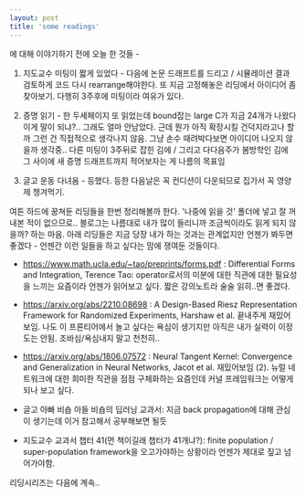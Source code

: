 ```yaml
---
layout: post
title: 'some readings'
---
```


에 대해 이야기하기 전에 오늘 한 것들 - 

1. 지도교수 미팅이 짧게 있었다 - 다음에 논문 드래프트를 드리고 / 시뮬레이션 결과 검토하게 코드 다시 rearrange해야한다. 또 지금 고정해놓은 리딩에서 아이디어 좀 찾아보기. 다행히 3주후에 미팅이라 여유가 있다.
 
2. 증명 읽기 - 한 두세페이지 또 읽었는데 bound잡는 large C가 지금 24개가 나왔다 이게 말이 되냐?.. 그래도 얼마 안남았다. 근데 뭔가 아직 확장시킬 건덕지라고나 할까 그런 건 직접적으로 생각나지 않음. 그냥 손수 때려박다보면 아이디어 나오지 않을까 생각중.. 다른 미팅이 3주뒤로 잡힌 김에 / 그리고 다다음주가 봄방학인 김에 그 사이에 새 증명 드래프트까지 적어보자는 게 나름의 목표임

3. 글고 운동 다녀옴 - 등했다. 등한 다음날은 꼭 컨디션이 다운되므로 집가서 꼭 영양제 챙겨먹기.

여튼 하드에 꿍쳐둔 리딩들을 한번 정리해볼까 한다. '나중에 읽을 것' 폴더에 넣고 잘 꺼내본 적이 없으므로.. 블로그는 나름대로 내가 많이 들리니까 조금씩이라도 읽게 되지 않을까? 하는 마음. 아래 리딩들은 지금 당장 내가 하는 것과는 관계없지만 언젠가 봐두면 좋겠다 - 언젠간 이런 일들을 하고 싶다는 맘에 쟁여둔 것들이다. 


- https://www.math.ucla.edu/~tao/preprints/forms.pdf :  Differential Forms and Integration, Terence Tao: operator로서의 미분에 대한 직관에 대한 필요성을 느끼는 요즘이라 언젠가 읽어보고 싶다. 짧은 강의노트라 술술 읽히..면 좋겠다.

- https://arxiv.org/abs/2210.08698 : A Design-Based Riesz Representation Framework for Randomized Experiments, Harshaw et al. 끝내주게 재밌어보임. 나도 이 프론티어에서 놀고 싶다는 욕심이 생기지만 아직은 내가 실력이 이정도는 안됨. 조바심/욕심내지 말고 천천히..

- https://arxiv.org/abs/1806.07572 : Neural Tangent Kernel: Convergence and Generalization in Neural Networks, Jacot et al. 재밌어보임 (2). 뉴럴 네트워크에 대한 희미한 직관을 점점 구체화하는 요즘인데 커널 프레임워크는 어떻게 되나 보고 싶다. 

- 글고 아빠 비숍 아들 비숍의 딥러닝 교과서: 지금 back propagation에 대해 관심이 생기는데 이거 참고해서 공부해보면 될듯

- 지도교수 교과서 챕터 41(먼 책이길래 챕터가 41개냐?): finite population / super-population framework을 오고가야하는 상황이라 언젠가 제대로 짚고 넘어가야함.

리딩시리즈는 다음에 계속..
